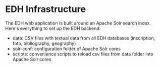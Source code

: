 # EDH Infrastructure
The EDH web application is built around an Apache Solr search index. Here's everything to set up the EDH backend:

* data: CSV files with textual data from all EDH databases (inscription, foto, bibliography, geography)
* solr-conf: configuration folder of Apache Solr cores
* scripts: convenience scripts to reload csv files from data folder into Apache Solr cores  

